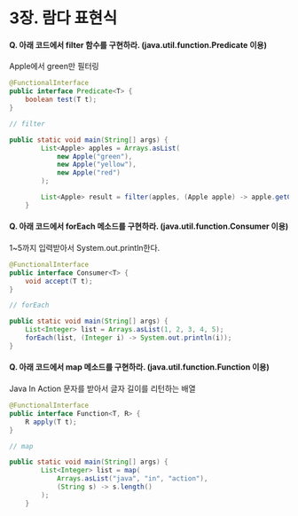 # 3장. 람다 표현식



#### Q. 아래 코드에서 filter 함수를 구현하라. (java.util.function.Predicate 이용)

Apple에서 green만 필터링

```java
@FunctionalInterface
public interface Predicate<T> {
    boolean test(T t);
}

// filter

public static void main(String[] args) {
        List<Apple> apples = Arrays.asList(
            new Apple("green"),
            new Apple("yellow"),
            new Apple("red")
        );

        List<Apple> result = filter(apples, (Apple apple) -> apple.getColor().equals("green"));
    }
```



#### Q. 아래 코드에서 forEach 메소드를 구현하라. (java.util.function.Consumer 이용)

1~5까지 입력받아서 System.out.println한다.

```java
@FunctionalInterface
public interface Consumer<T> {
    void accept(T t);
}

// forEach

public static void main(String[] args) {
    List<Integer> list = Arrays.asList(1, 2, 3, 4, 5);
    forEach(list, (Integer i) -> System.out.println(i));
}
```



#### Q. 아래 코드에서 map 메소드를 구현하라. (java.util.function.Function 이용)

Java In Action 문자를 받아서 글자 길이를 리턴하는 배열

```java
@FunctionalInterface
public interface Function<T, R> {    
    R apply(T t);
}

// map

public static void main(String[] args) {
        List<Integer> list = map(
            Arrays.asList("java", "in", "action"), 
            (String s) -> s.length()
        );
    }
```

